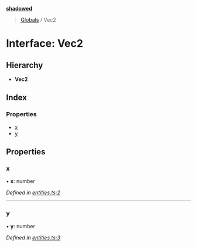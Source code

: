 **[shadowed](../README.md)**

> [Globals](../README.md) / Vec2

# Interface: Vec2

## Hierarchy

* **Vec2**

## Index

### Properties

* [x](vec2.md#x)
* [y](vec2.md#y)

## Properties

### x

•  **x**: number

*Defined in [entities.ts:2](https://github.com/MD4/shadowed/blob/d977872/src/entities.ts#L2)*

___

### y

•  **y**: number

*Defined in [entities.ts:3](https://github.com/MD4/shadowed/blob/d977872/src/entities.ts#L3)*
